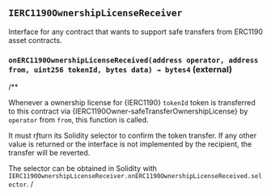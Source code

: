 ## `IERC1190OwnershipLicenseReceiver`



Interface for any contract that wants to support safe transfers
from ERC1190 asset contracts.


### `onERC1190OwnershipLicenseReceived(address operator, address from, uint256 tokenId, bytes data) → bytes4` (external)

/**


Whenever a ownership license for {IERC1190} `tokenId` token is transferred to this contract via {IERC1190Owner-safeTransferOwnershipLicense}
by `operator` from `from`, this function is called.

It must rƒturn its Solidity selector to confirm the token transfer.
If any other value is returned or the interface is not implemented by the recipient, the transfer will be reverted.

The selector can be obtained in Solidity with `IERC1190OwnershipLicenseReceiver.onERC1190OwnershipLicenseReceived.selector`.
/




